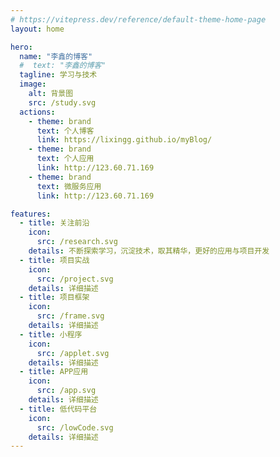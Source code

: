 ```yaml
---
# https://vitepress.dev/reference/default-theme-home-page
layout: home

hero:
  name: "李鑫的博客"
  #  text: "李鑫的博客"
  tagline: 学习与技术
  image:
    alt: 背景图
    src: /study.svg
  actions:
    - theme: brand
      text: 个人博客
      link: https://lixingg.github.io/myBlog/
    - theme: brand
      text: 个人应用
      link: http://123.60.71.169
    - theme: brand
      text: 微服务应用
      link: http://123.60.71.169

features:
  - title: 关注前沿
    icon:
      src: /research.svg
    details: 不断探索学习，沉淀技术，取其精华，更好的应用与项目开发
  - title: 项目实战
    icon:
      src: /project.svg
    details: 详细描述
  - title: 项目框架
    icon:
      src: /frame.svg
    details: 详细描述
  - title: 小程序
    icon:
      src: /applet.svg
    details: 详细描述
  - title: APP应用
    icon:
      src: /app.svg
    details: 详细描述
  - title: 低代码平台
    icon:
      src: /lowCode.svg
    details: 详细描述
---
```


